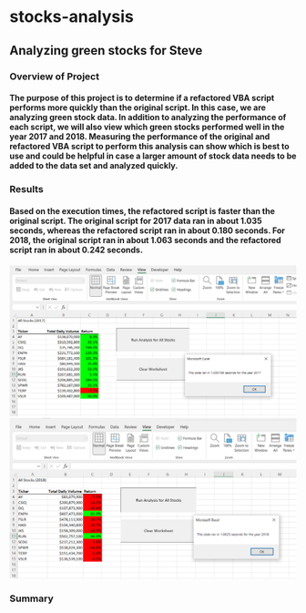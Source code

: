 # stocks-analysis

## Analyzing green stocks for Steve

### Overview of Project

#### The purpose of this project is to determine if a refactored VBA script performs more quickly than the original script. In this case, we are analyzing green stock data. In addition to analyzing the performance of each script, we will also view which green stocks performed well in the year 2017 and 2018. Measuring the performance of the original and refactored VBA script to perform this analysis can show which is best to use and could be helpful in case a larger amount of stock data needs to be added to the data set and analyzed quickly.

### Results

#### Based on the execution times, the refactored script is faster than the original script. The original script for 2017 data ran in about 1.035 seconds, whereas the refactored script ran in about 0.180 seconds. For 2018, the original script ran in about 1.063 seconds and the refactored script ran in about 0.242 seconds. 

#### ![BeforeRefactor2017](https://github.com/eoweed/stocks-analysis/blob/main/Resources/BeforeRefactor2017.png) ![BeforeRefactor2018](https://github.com/eoweed/stocks-analysis/blob/main/Resources/BeforeRefactor2018.png)

### Summary

#### 